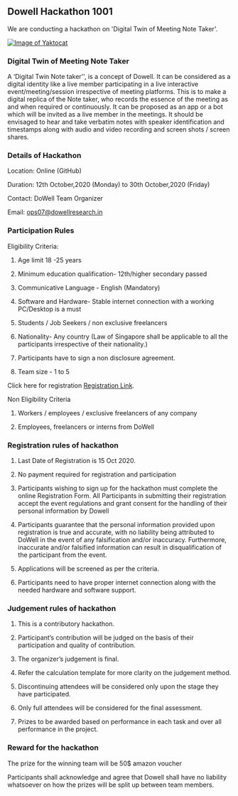 ## Dowell Hackathon 1001
We are conducting a hackathon on 'Digital Twin of Meeting Note Taker'.

[![Image of Yaktocat](https://github.com/DowellLivingLab/Digital-Twin-Note-Taker-Ideation.Dowell/blob/website/gg.png?raw=true)](https://www.youtube.com/watch?v=622-7H4ra08&feature=youtu.be )

### Digital Twin of Meeting Note Taker
A ‘Digital Twin Note taker’', is a concept of Dowell. It can be considered as a digital identity like a live member participating in a live interactive event/meeting/session irrespective of meeting platforms. This is to make a digital replica of the Note taker, who records the essence of the meeting as  and when required or continuously. It can be proposed as an app or a bot which will be invited as a live member in the meetings. It should be envisaged to hear and take verbatim notes with speaker identification and timestamps along with audio and video recording and screen shots / screen shares.

### Details of Hackathon

Location:  Online (GitHub)

Duration:  12th October,2020 (Monday) to 30th October,2020 (Friday)

Contact: DoWell Team Organizer

Email: ops07@dowellresearch.in

### Participation Rules

Eligibility Criteria:

1. Age limit 18 -25 years
 
2. Minimum education qualification- 12th/higher secondary passed

3. Communicative Language - English (Mandatory)

4. Software and Hardware- Stable internet connection with a working PC/Desktop is a must

5. Students / Job Seekers / non exclusive freelancers

6. Nationality- Any country (Law of Singapore shall be applicable to all the participants irrespective of their nationality.)

7. Participants have to sign a non disclosure agreement.

8. Team size - 1 to 5

Click here for registration [Registration Link](https://forms.gle/h9ExJmvgXoL923k89).

Non Eligibility Criteria

1. Workers / employees / exclusive freelancers of any company

2. Employees, freelancers or interns from DoWell

### Registration rules of hackathon

1. Last Date of Registration is 15 Oct 2020.

2. No payment required for registration and participation

3. Participants wishing to sign up for the hackathon must complete the online Registration Form. All Participants in submitting their registration accept the event regulations and grant consent for the handling of their personal information by Dowell

4. Participants guarantee that the personal information provided upon registration is true and accurate, with no liability being attributed to DoWell in the event of any falsification and/or inaccuracy. Furthermore, inaccurate and/or falsified information can result in disqualification of the participant from the event.

5. Applications will be screened as per the criteria.

6. Participants need to have proper internet connection along with the needed hardware and software support.

### Judgement rules of hackathon

1. This is a contributory hackathon.

2. Participant’s contribution will be judged on the basis of their participation and quality of contribution.

3. The organizer’s judgement is final.

4. Refer the calculation template for more clarity on the judgement method.

5. Discontinuing attendees will be considered only upon the stage they have participated.

6. Only full attendees will be considered for the final assessment.

7. Prizes to be awarded based on performance in each task and over all performance in the project. 

### Reward for the hackathon

The prize for the winning team will be 50$ amazon voucher

Participants shall acknowledge and agree that Dowell shall have no liability whatsoever on how the prizes will be split up between team members.






